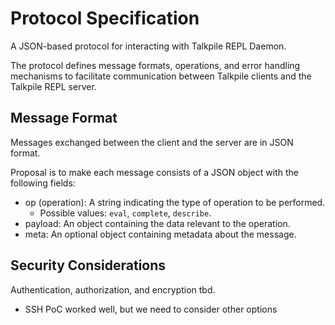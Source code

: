 # Protocol Specification

A JSON-based protocol for interacting with Talkpile REPL Daemon.

The protocol defines message formats, operations, and error handling mechanisms to facilitate communication between Talkpile clients and the Talkpile REPL server.

## Message Format

Messages exchanged between the client and the server are in JSON format.

Proposal is to make each message consists of a JSON object with the following fields:

- op (operation): A string indicating the type of operation to be performed.
    - Possible values: `eval`, `complete`, `describe`.
- payload: An object containing the data relevant to the operation.
- meta: An optional object containing metadata about the message.

## Security Considerations

Authentication, authorization, and encryption tbd.

- SSH PoC worked well, but we need to consider other options
